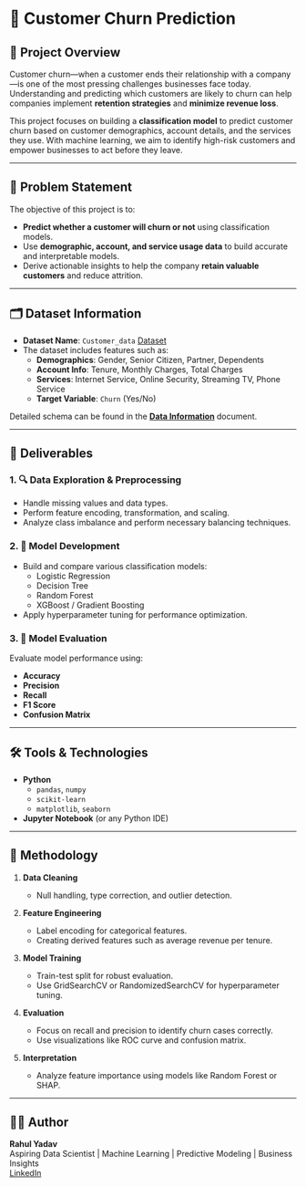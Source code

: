 # 🔄 Customer Churn Prediction

## 📘 Project Overview

Customer churn—when a customer ends their relationship with a company—is one of the most pressing challenges businesses face today. Understanding and predicting which customers are likely to churn can help companies implement **retention strategies** and **minimize revenue loss**.

This project focuses on building a **classification model** to predict customer churn based on customer demographics, account details, and the services they use. With machine learning, we aim to identify high-risk customers and empower businesses to act before they leave.

---

## 🎯 Problem Statement

The objective of this project is to:
- **Predict whether a customer will churn or not** using classification models.
- Use **demographic, account, and service usage data** to build accurate and interpretable models.
- Derive actionable insights to help the company **retain valuable customers** and reduce attrition.

---

## 🗂️ Dataset Information

- **Dataset Name**: `Customer_data` [Dataset](https://docs.google.com/spreadsheets/d/1rnBO9F9xdSUY-WpeOJilMxMRZT-hwwWq6O98OHreY0k/edit?usp=sharing)
- The dataset includes features such as:
  - **Demographics**: Gender, Senior Citizen, Partner, Dependents
  - **Account Info**: Tenure, Monthly Charges, Total Charges
  - **Services**: Internet Service, Online Security, Streaming TV, Phone Service
  - **Target Variable**: `Churn` (Yes/No)

Detailed schema can be found in the **[Data Information](https://docs.google.com/document/d/1V-L3EdEnEEiYHhxppRY_CkPRbJ77ELYc/edit?usp=sharing&ouid=103283051675327639429&rtpof=true&sd=true)** document.

---

## 📌 Deliverables

### 1. 🔍 Data Exploration & Preprocessing
- Handle missing values and data types.
- Perform feature encoding, transformation, and scaling.
- Analyze class imbalance and perform necessary balancing techniques.

### 2. 🧠 Model Development
- Build and compare various classification models:
  - Logistic Regression
  - Decision Tree
  - Random Forest
  - XGBoost / Gradient Boosting
- Apply hyperparameter tuning for performance optimization.

### 3. 📏 Model Evaluation 
Evaluate model performance using:
- **Accuracy**
- **Precision**
- **Recall**
- **F1 Score**
- **Confusion Matrix**

---

## 🛠️ Tools & Technologies

- **Python**
  - `pandas`, `numpy`
  - `scikit-learn`
  - `matplotlib`, `seaborn`
- **Jupyter Notebook** (or any Python IDE)

---

## 🔄 Methodology

1. **Data Cleaning**
   - Null handling, type correction, and outlier detection.

2. **Feature Engineering**
   - Label encoding for categorical features.
   - Creating derived features such as average revenue per tenure.

3. **Model Training**
   - Train-test split for robust evaluation.
   - Use GridSearchCV or RandomizedSearchCV for hyperparameter tuning.

4. **Evaluation**
   - Focus on recall and precision to identify churn cases correctly.
   - Use visualizations like ROC curve and confusion matrix.

5. **Interpretation**
   - Analyze feature importance using models like Random Forest or SHAP.

---

## 👨‍💻 Author

**Rahul Yadav**  
Aspiring Data Scientist | Machine Learning | Predictive Modeling | Business Insights  
[LinkedIn](https://www.linkedin.com/in/rahulyadav2707/)
